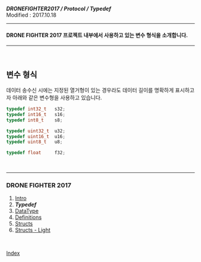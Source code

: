 ***DRONEFIGHTER2017 / Protocol / Typedef***<br>
Modified : 2017.10.18

---

#### DRONE FIGHTER 2017 프로젝트 내부에서 사용하고 있는 변수 형식을 소개합니다.

---

<br>

**변수 형식**
-----------------
데이터 송수신 시에는 지정된 열거형이 있는 경우라도 데이터 길이를 명확하게 표시하고자 아래와 같은 변수형을 사용하고 있습니다.
```cpp
typedef int32_t   s32;
typedef int16_t   s16;
typedef int8_t    s8;

typedef uint32_t  u32;
typedef uint16_t  u16;
typedef uint8_t   u8;

typedef float     f32;
```




<br>

---

### DRONE FIGHTER 2017

1. [Intro](01_intro.md)
2. ***Typedef***
3. [DataType](03_datatype.md)
4. [Definitions](04_definitions.md)
5. [Structs](05_structs.md)
6. [Structs - Light](06_structs_light.md)

<br>

[Index](index.md)

